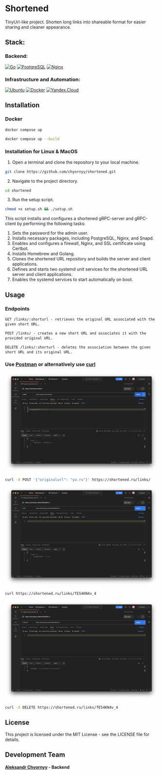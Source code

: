 # Shortened
TinyUrl-like project. Shorten long links into shareable format for easier sharing and cleaner appearance.

## Stack:

### Backend:
[![Go](https://img.shields.io/badge/Go-00ADD8?style=for-the-badge&logo=go&logoColor=white)](https://go.dev/)
[![PostgreSQL](https://img.shields.io/badge/PostgreSQL-316192?style=for-the-badge&logo=postgresql&logoColor=white)](https://www.postgresql.org/)
[![Nginx](https://img.shields.io/badge/NGINX-008000?style=for-the-badge&logo=NGINX)](https://nginx.org/ru/)

### Infrastructure and Automation:
[![Ubuntu](https://img.shields.io/badge/Ubuntu-E95420?style=for-the-badge&logo=ubuntu&logoColor=white)](https://ubuntu.com/)
[![Docker](https://img.shields.io/badge/Docker-87cefa?style=for-the-badge&logo=docker)](https://www.docker.com/)
[![Yandex.Cloud](https://img.shields.io/badge/-Yandex.Cloud-1e90ff?style=for-the-badge&logo=Yandex.Cloud)](https://cloud.yandex.ru/)

## Installation

### Docker
```zsh
docker compose up
```
```zsh 
docker compose up --build
```

### Installation for Linux & MacOS
1. Open a terminal and clone the repository to your local machine.
``` zsh
git clone https://github.com/chyornyy/shortened.git
```
2. Navigate to the project directory.
``` zsh
cd shortened
```
3. Run the setup script.
``` zsh
chmod +x setup.sh && ./setup.sh
```

This script installs and configures a shortened gRPC-server and gRPC-client by performing the following tasks:

1. Sets the password for the admin user.
2. Installs necessary packages, including PostgreSQL, Nginx, and Snapd.
3. Enables and configures a firewall, Nginx, and SSL certificate using Certbot.
4. Installs Homebrew and Golang.
5. Clones the shortened URL repository and builds the server and client applications.
6. Defines and starts two systemd unit services for the shortened URL server and client applications.
7. Enables the systemd services to start automatically on boot.

## Usage

### Endpoints
```
GET /links/:shorturl - retrieves the original URL associated with the given short URL.
```
```
POST /links/ - creates a new short URL and associates it with the provided original URL.
```
```
DELETE /links/:shorturl - deletes the association between the given short URL and its original URL.
```
### Use [Postman](https://www.postman.com/) or alternatively use [curl](https://curl.se/)

![POST](https://github.com/chyornyy/shortened/blob/main/images/POST-request.png)
``` zsh
curl -X POST '{"originalurl": "ya.ru"}' https://shortened.ru/links/
```
![GET](https://github.com/chyornyy/shortened/blob/main/images/GET-request.png)
``` zsh
curl https://shortened.ru/links/fE54KN4v_4
```
![DELETE](https://github.com/chyornyy/shortened/blob/main/images/DELETE-request.png)
``` zsh
curl -X DELETE https://shortened.ru/links/fE54KN4v_4
```

## License
This project is licensed under the MIT License - see the LICENSE file for details.

## Development Team
#### [Aleksandr Chyornyy](https://github.com/chyornyy) - Backend
